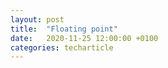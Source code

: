 ```yaml
---
layout: post
title:  "Floating point"
date:   2020-11-25 12:00:00 +0100
categories: techarticle
---
```

